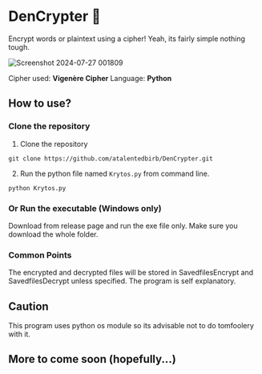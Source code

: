 # DenCrypter 🧩

Encrypt words or plaintext using a cipher! Yeah, its fairly simple nothing tough. 

![Screenshot 2024-07-27 001809](https://github.com/user-attachments/assets/af446acc-c088-4d27-8f6e-7e7eeb9dfb2c)

Cipher used: ****Vigenère** Cipher**
Language: **Python**

## How to use?

### Clone the repository

1. Clone the repository
```
git clone https://github.com/atalentedbirb/DenCrypter.git
```
2. Run the python file named `Krytos.py` from command line. 
```
python Krytos.py
``` 


### Or Run the executable (Windows only)

Download from release page and run the exe file only. Make sure you download the whole folder.

### Common Points

The encrypted and decrypted files will be stored in SavedfilesEncrypt and SavedfilesDecrypt unless specified. The program is self explanatory.

## Caution

This program uses python os module so its advisable not to do tomfoolery with it. 

## More to come soon (hopefully...)

